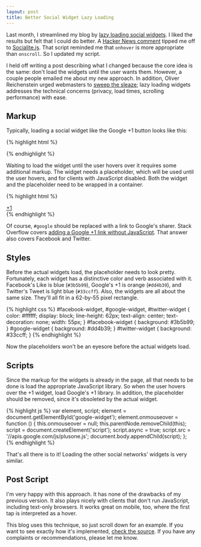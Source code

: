 ```yaml
---
layout: post
title: Better Social Widget Lazy Loading
---
```


Last month, I streamlined my blog by [lazy loading social widgets][1].
I liked the results but felt that I could do better. A [Hacker News
comment][2] tipped me off to [Socialite.js][3]. That script reminded
me that `onhover` is more appropriate than `onscroll`. So I updated
my script.

I held off writing a post describing what I changed because the
core idea is the same: don't load the widgets until the user wants
them. However, a couple people emailed me about my new approach.
In addition, Oliver Reichenstein urged webmasters to [sweep the
sleaze][4]; lazy loading widgets addresses the technical concerns
(privacy, load times, scrolling performance) with ease.

## Markup

Typically, loading a social widget like the Google +1 button looks
like this:

{% highlight html %}
<div class="g-plusone" data-size="tall"></div>
{% endhighlight %}

Waiting to load the widget until the user hovers over it requires
some additional markup. The widget needs a placeholder, which will
be used until the user hovers, and for clients with JavaScript
disabled. Both the widget and the placeholder need to be wrapped
in a container.

{% highlight html %}
<div class="social-widget google-widget">
    <a href="#google" id="google-widget">
        +1
    </a>
    <div class="g-plusone" data-size="tall"></div>
</div>
{% endhighlight %}

Of course, `#google` should be replaced with a link to Google's
sharer. Stack Overflow covers [adding a Google +1 link without
JavaScript][5]. That answer also covers Facebook and Twitter.

## Styles

Before the actual widgets load, the placeholder needs to look pretty.
Fortunately, each widget has a distinctive color and verb associated
with it. Facebook's Like is blue (`#3b5b99`), Google's +1 is
orange (`#dd4b39`), and Twitter's Tweet is light blue (`#33ccff`).
Also, the widgets are all about the same size. They'll all fit in
a 62-by-55 pixel rectangle.

{% highlight css %}
#facebook-widget,
#google-widget,
#twitter-widget {
    color: #ffffff;
    display: block;
    line-height: 62px;
    text-align: center;
    text-decoration: none;
    width: 55px;
}
#facebook-widget { background: #3b5b99; }
#google-widget   { background: #dd4b39; }
#twitter-widget  { background: #33ccff; }
{% endhighlight %}

Now the placeholders won't be an eyesore before the actual widgets load.

## Scripts

Since the markup for the widgets is already in the page, all that
needs to be done is load the appropriate JavaScript library. So
when the user hovers over the +1 widget, load Google's +1 library.
In addition, the placeholder should be removed, since it's obsoleted
by the actual widget.

{% highlight js %}
var element, script;
element = document.getElementById('google-widget');
element.onmouseover = function () {
    this.onmouseover = null;
    this.parentNode.removeChild(this);
    script = document.createElement('script');
    script.async = true;
    script.src = '//apis.google.com/js/plusone.js';
    document.body.appendChild(script);
};
{% endhighlight %}

That's all there is to it! Loading the other social networks' widgets
is very similar.

## Post Script

I'm very happy with this approach. It has none of the drawbacks of
my previous version. It also plays nicely with clients that don't
run JavaScript, including text-only browsers. It works great on
mobile, too, where the first tap is interpreted as a hover.

This blog uses this technique, so just scroll down for an example.
If you want to see exactly how it's implemented, [check the source][6].
If you have any complaints or recommendations, please let me know.

[1]: /2012/04/29/lazy-loading-social-widgets/
[2]: http://news.ycombinator.com/item?id=3907424
[3]: http://socialitejs.com
[4]: http://informationarchitects.net/blog/sweep-the-sleaze/
[5]: http://stackoverflow.com/questions/7157411/adding-a-google-plus-one-or-share-link-to-an-email-newsletter
[6]: https://github.com/tfausak/tfausak.github.com
